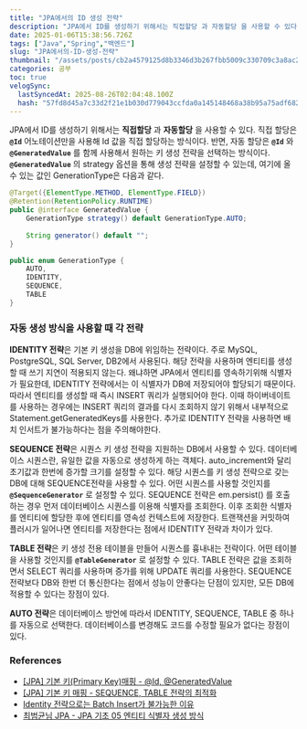```yaml
---
title: "JPA에서의 ID 생성 전략"
description: "JPA에서 ID를 생성하기 위해서는 직접할당 과 자동할당 을 사용할 수 있다.직접 할당은 @Id 어노테이션만을 사용해 Id 값을 직접 할당하는 방식이다. 반면, 자동 할당은 @Id 와 @GeneratedValue 를 함께 사용해서 원하는 키 생성 전략을 선택하는 방식이"
date: 2025-01-06T15:38:56.726Z
tags: ["Java","Spring","백엔드"]
slug: "JPA에서의-ID-생성-전략"
thumbnail: "/assets/posts/cb2a4579125d8b3346d3b267fbb5009c330709c3a8ac26d4f5e397a917e330dd.png"
categories: 공부
toc: true
velogSync:
  lastSyncedAt: 2025-08-26T02:04:48.100Z
  hash: "57fd8d45a7c33d2f21e1b030d779043ccfda0a145148468a38b95a75adf6825b"
---
```


JPA에서 ID를 생성하기 위해서는 **직접할당** 과 **자동할당** 을 사용할 수 있다.
직접 할당은 **`@Id`** 어노테이션만을 사용해 Id 값을 직접 할당하는 방식이다. 반면, 자동 할당은 **`@Id`** 와 **`@GeneratedValue`** 를 함께 사용해서 원하는 키 생성 전략을 선택하는 방식이다. **`@GeneratedValue`** 의 strategy 옵션을 통해 생성 전략을 설정할 수 있는데, 여기에 올 수 있는 값인 GenerationType은 다음과 같다.

```java
@Target({ElementType.METHOD, ElementType.FIELD})  
@Retention(RetentionPolicy.RUNTIME)  
public @interface GeneratedValue {  
    GenerationType strategy() default GenerationType.AUTO;  
  
    String generator() default "";  
}

public enum GenerationType { 
	AUTO,
	IDENTITY,
	SEQUENCE, 
	TABLE
}
```

### 자동 생성 방식을 사용할 때 각 전략

**IDENTITY 전략**은 기본 키 생성을 DB에 위임하는 전략이다. 주로 MySQL, PostgreSQL, SQL Server, DB2에서 사용된다. 해당 전략을 사용하며 엔티티를 생성할 때 쓰기 지연이 적용되지 않는다. 왜냐하면 JPA에서 엔티티를 영속하기위해 식별자가 필요한데, IDENTITY 전략에서는 이 식별자가 DB에 저장되어야 할당되기 때문이다. 따라서 엔티티를 생성할 때 즉시  INSERT 쿼리가 실행되어야 한다. 이때 하이버네이트를 사용하는 경우에는 INSERT 쿼리의 결과를 다시 조회하지 않기 위해서 내부적으로 Statement.getGeneratedKeys를 사용한다. 추가로 IDENTITY 전략을 사용하면 배치 인서트가 불가능하다는 점을 주의해야한다.

**SEQUENCE 전략**은 시퀀스 키 생성 전략을 지원하는 DB에서 사용할 수 있다. 데이터베이스 시퀀스란, 유일한 값을 자동으로 생성하게 하는 객체다. auto_increment와 달리 초기값과 한번에 증가할 크기를 설정할 수 있다. 해당 시퀀스를 키 생성 전략으로 갖는 DB에 대해 SEQUENCE전략을 사용할 수 있다. 어떤 시퀀스를 사용할 것인지를 **`@SequenceGenerator`** 로 설정할 수 있다. SEQUENCE 전략은 em.persist() 를 호출하는 경우 먼저 데이터베이스 시퀀스를 이용해 식별자를 조회한다. 이후 조회한 식별자를 엔티티에 할당한 후에 엔티티를 영속성 컨텍스트에 저장한다. 트랜잭션을 커밋하여 플러시가 일어나면 엔티티를 저장한다는 점에서 IDENTITY 전략과 차이가 있다.

**TABLE 전략**은 키 생성 전용 테이블을 만들어 시퀀스를 흉내내는 전략이다. 어떤 테이블을 사용할 것인지를 **`@TableGenerator`** 로 설정할 수 있다. TABLE 전략은 값을 조회하면서 SELECT 쿼리를 사용하며 증가를 위해 UPDATE 쿼리를 사용한다. SEQUENCE 전략보다 DB와 한번 더 통신한다는 점에서 성능이 안좋다는 단점이 있지만, 모든 DB에 적용할 수 있다는 장점이 있다. 

**AUTO 전략**은 데이터베이스 방언에 따라서 IDENTITY, SEQUENCE, TABLE 중 하나를 자동으로 선택한다. 데이터베이스를 변경해도 코드를 수정할 필요가 없다는 장점이 있다.

### References
- [[JPA] 기본 키(Primary Key)매핑 - @Id, @GeneratedValue](https://ttl-blog.tistory.com/123#%E2%AD%90%EF%B8%8F%20AUTO%C2%A0-1)
- [[JPA] 기본 키 매핑 - SEQUENCE, TABLE 전략의 최적화](https://ttl-blog.tistory.com/122)
- [Identity 전략으로는 Batch Insert가 불가능한 이유](https://dkswnkk.tistory.com/682#identity-%EC%A0%84%EB%9E%B5%EC%9C%BC%EB%A1%9C%EB%8A%94-batch-insert%EA%B0%80-%EB%B6%88%EA%B0%80%EB%8A%A5%ED%95%9C-%EC%9D%B4%EC%9C%A0)
- [최범균님 JPA - JPA 기초 05 엔티티 식별자 생성 방식](https://youtu.be/Xw9uTs72SVo?feature=shared)